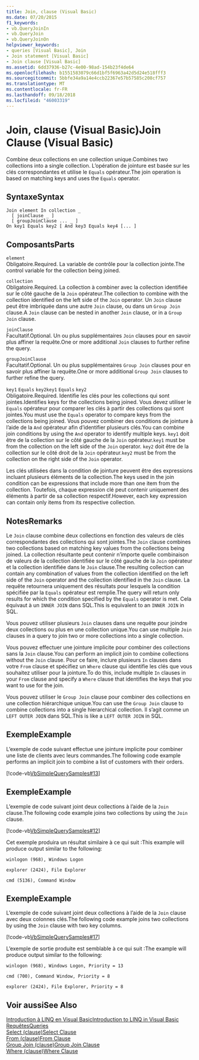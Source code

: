 ```yaml
---
title: Join, clause (Visual Basic)
ms.date: 07/20/2015
f1_keywords:
- vb.QueryJoinIn
- vb.QueryJoin
- vb.QueryJoinOn
helpviewer_keywords:
- queries [Visual Basic], Join
- Join statement [Visual Basic]
- Join clause [Visual Basic]
ms.assetid: 6dd37936-b27c-4e00-98ad-154b23f4de64
ms.openlocfilehash: b1551583079c66d1bf5f6963a42d5d24e518fff3
ms.sourcegitcommit: 5bbfe34a9a14e4ccb22367e57b57585c208cf757
ms.translationtype: MT
ms.contentlocale: fr-FR
ms.lasthandoff: 09/18/2018
ms.locfileid: "46003319"
---
```

# <a name="join-clause-visual-basic"></a><span data-ttu-id="bdc3c-102">Join, clause (Visual Basic)</span><span class="sxs-lookup"><span data-stu-id="bdc3c-102">Join Clause (Visual Basic)</span></span>
<span data-ttu-id="bdc3c-103">Combine deux collections en une collection unique.</span><span class="sxs-lookup"><span data-stu-id="bdc3c-103">Combines two collections into a single collection.</span></span> <span data-ttu-id="bdc3c-104">L’opération de jointure est basée sur les clés correspondantes et utilise le `Equals` opérateur.</span><span class="sxs-lookup"><span data-stu-id="bdc3c-104">The join operation is based on matching keys and uses the `Equals` operator.</span></span>  
  
## <a name="syntax"></a><span data-ttu-id="bdc3c-105">Syntaxe</span><span class="sxs-lookup"><span data-stu-id="bdc3c-105">Syntax</span></span>  
  
```  
Join element In collection _  
  [ joinClause _ ]   
  [ groupJoinClause ... _ ]   
On key1 Equals key2 [ And key3 Equals key4 [... ]  
```  
  
## <a name="parts"></a><span data-ttu-id="bdc3c-106">Composants</span><span class="sxs-lookup"><span data-stu-id="bdc3c-106">Parts</span></span>  
 `element`  
 <span data-ttu-id="bdc3c-107">Obligatoire.</span><span class="sxs-lookup"><span data-stu-id="bdc3c-107">Required.</span></span> <span data-ttu-id="bdc3c-108">La variable de contrôle pour la collection jointe.</span><span class="sxs-lookup"><span data-stu-id="bdc3c-108">The control variable for the collection being joined.</span></span>  
  
 `collection`  
 <span data-ttu-id="bdc3c-109">Obligatoire.</span><span class="sxs-lookup"><span data-stu-id="bdc3c-109">Required.</span></span> <span data-ttu-id="bdc3c-110">La collection à combiner avec la collection identifiée sur le côté gauche de la `Join` opérateur.</span><span class="sxs-lookup"><span data-stu-id="bdc3c-110">The collection to combine with the collection identified on the left side of the `Join` operator.</span></span> <span data-ttu-id="bdc3c-111">Un `Join` clause peut être imbriquée dans une autre `Join` clause, ou dans un `Group Join` clause.</span><span class="sxs-lookup"><span data-stu-id="bdc3c-111">A `Join` clause can be nested in another `Join` clause, or in a `Group Join` clause.</span></span>  
  
 `joinClause`  
 <span data-ttu-id="bdc3c-112">Facultatif.</span><span class="sxs-lookup"><span data-stu-id="bdc3c-112">Optional.</span></span> <span data-ttu-id="bdc3c-113">Un ou plus supplémentaires `Join` clauses pour en savoir plus affiner la requête.</span><span class="sxs-lookup"><span data-stu-id="bdc3c-113">One or more additional `Join` clauses to further refine the query.</span></span>  
  
 `groupJoinClause`  
 <span data-ttu-id="bdc3c-114">Facultatif.</span><span class="sxs-lookup"><span data-stu-id="bdc3c-114">Optional.</span></span> <span data-ttu-id="bdc3c-115">Un ou plus supplémentaires `Group Join` clauses pour en savoir plus affiner la requête.</span><span class="sxs-lookup"><span data-stu-id="bdc3c-115">One or more additional `Group Join` clauses to further refine the query.</span></span>  
  
 <span data-ttu-id="bdc3c-116">`key1` `Equals` `key2`</span><span class="sxs-lookup"><span data-stu-id="bdc3c-116">`key1` `Equals` `key2`</span></span>  
 <span data-ttu-id="bdc3c-117">Obligatoire.</span><span class="sxs-lookup"><span data-stu-id="bdc3c-117">Required.</span></span> <span data-ttu-id="bdc3c-118">Identifie les clés pour les collections qui sont jointes.</span><span class="sxs-lookup"><span data-stu-id="bdc3c-118">Identifies keys for the collections being joined.</span></span> <span data-ttu-id="bdc3c-119">Vous devez utiliser le `Equals` opérateur pour comparer les clés à partir des collections qui sont jointes.</span><span class="sxs-lookup"><span data-stu-id="bdc3c-119">You must use the `Equals` operator to compare keys from the collections being joined.</span></span> <span data-ttu-id="bdc3c-120">Vous pouvez combiner des conditions de jointure à l’aide de la `And` opérateur afin d’identifier plusieurs clés.</span><span class="sxs-lookup"><span data-stu-id="bdc3c-120">You can combine join conditions by using the `And` operator to identify multiple keys.</span></span> <span data-ttu-id="bdc3c-121">`key1` doit être de la collection sur le côté gauche de la `Join` opérateur.</span><span class="sxs-lookup"><span data-stu-id="bdc3c-121">`key1` must be from the collection on the left side of the `Join` operator.</span></span> <span data-ttu-id="bdc3c-122">`key2` doit être de la collection sur le côté droit de la `Join` opérateur.</span><span class="sxs-lookup"><span data-stu-id="bdc3c-122">`key2` must be from the collection on the right side of the `Join` operator.</span></span>  
  
 <span data-ttu-id="bdc3c-123">Les clés utilisées dans la condition de jointure peuvent être des expressions incluant plusieurs éléments de la collection.</span><span class="sxs-lookup"><span data-stu-id="bdc3c-123">The keys used in the join condition can be expressions that include more than one item from the collection.</span></span> <span data-ttu-id="bdc3c-124">Toutefois, chaque expression clé peut contenir uniquement des éléments à partir de sa collection respectif.</span><span class="sxs-lookup"><span data-stu-id="bdc3c-124">However, each key expression can contain only items from its respective collection.</span></span>  
  
## <a name="remarks"></a><span data-ttu-id="bdc3c-125">Notes</span><span class="sxs-lookup"><span data-stu-id="bdc3c-125">Remarks</span></span>  
 <span data-ttu-id="bdc3c-126">Le `Join` clause combine deux collections en fonction des valeurs de clés correspondantes des collections qui sont jointes.</span><span class="sxs-lookup"><span data-stu-id="bdc3c-126">The `Join` clause combines two collections based on matching key values from the collections being joined.</span></span> <span data-ttu-id="bdc3c-127">La collection résultante peut contenir n’importe quelle combinaison de valeurs de la collection identifiée sur le côté gauche de la `Join` opérateur et la collection identifiée dans le `Join` clause.</span><span class="sxs-lookup"><span data-stu-id="bdc3c-127">The resulting collection can contain any combination of values from the collection identified on the left side of the `Join` operator and the collection identified in the `Join` clause.</span></span> <span data-ttu-id="bdc3c-128">La requête retournera uniquement des résultats pour lesquels la condition spécifiée par la `Equals` opérateur est remplie.</span><span class="sxs-lookup"><span data-stu-id="bdc3c-128">The query will return only results for which the condition specified by the `Equals` operator is met.</span></span> <span data-ttu-id="bdc3c-129">Cela équivaut à un `INNER JOIN` dans SQL.</span><span class="sxs-lookup"><span data-stu-id="bdc3c-129">This is equivalent to an `INNER JOIN` in SQL.</span></span>  
  
 <span data-ttu-id="bdc3c-130">Vous pouvez utiliser plusieurs `Join` clauses dans une requête pour joindre deux collections ou plus en une collection unique.</span><span class="sxs-lookup"><span data-stu-id="bdc3c-130">You can use multiple `Join` clauses in a query to join two or more collections into a single collection.</span></span>  
  
 <span data-ttu-id="bdc3c-131">Vous pouvez effectuer une jointure implicite pour combiner des collections sans la `Join` clause.</span><span class="sxs-lookup"><span data-stu-id="bdc3c-131">You can perform an implicit join to combine collections without the `Join` clause.</span></span> <span data-ttu-id="bdc3c-132">Pour ce faire, inclure plusieurs `In` clauses dans votre `From` clause et spécifiez un `Where` clause qui identifie les clés que vous souhaitez utiliser pour la jointure.</span><span class="sxs-lookup"><span data-stu-id="bdc3c-132">To do this, include multiple `In` clauses in your `From` clause and specify a `Where` clause that identifies the keys that you want to use for the join.</span></span>  
  
 <span data-ttu-id="bdc3c-133">Vous pouvez utiliser le `Group Join` clause pour combiner des collections en une collection hiérarchique unique.</span><span class="sxs-lookup"><span data-stu-id="bdc3c-133">You can use the `Group Join` clause to combine collections into a single hierarchical collection.</span></span> <span data-ttu-id="bdc3c-134">Il s’agit comme un `LEFT OUTER JOIN` dans SQL.</span><span class="sxs-lookup"><span data-stu-id="bdc3c-134">This is like a `LEFT OUTER JOIN` in SQL.</span></span>  
  
## <a name="example"></a><span data-ttu-id="bdc3c-135">Exemple</span><span class="sxs-lookup"><span data-stu-id="bdc3c-135">Example</span></span>  
 <span data-ttu-id="bdc3c-136">L’exemple de code suivant effectue une jointure implicite pour combiner une liste de clients avec leurs commandes.</span><span class="sxs-lookup"><span data-stu-id="bdc3c-136">The following code example performs an implicit join to combine a list of customers with their orders.</span></span>  
  
 [!code-vb[VbSimpleQuerySamples#13](../../../visual-basic/language-reference/queries/codesnippet/VisualBasic/join-clause_1.vb)]  
  
## <a name="example"></a><span data-ttu-id="bdc3c-137">Exemple</span><span class="sxs-lookup"><span data-stu-id="bdc3c-137">Example</span></span>  
 <span data-ttu-id="bdc3c-138">L’exemple de code suivant joint deux collections à l’aide de la `Join` clause.</span><span class="sxs-lookup"><span data-stu-id="bdc3c-138">The following code example joins two collections by using the `Join` clause.</span></span>  
  
 [!code-vb[VbSimpleQuerySamples#12](../../../visual-basic/language-reference/queries/codesnippet/VisualBasic/join-clause_2.vb)]  
  
 <span data-ttu-id="bdc3c-139">Cet exemple produira un résultat similaire à ce qui suit :</span><span class="sxs-lookup"><span data-stu-id="bdc3c-139">This example will produce output similar to the following:</span></span>  
  
 `winlogon (968), Windows Logon`  
  
 `explorer (2424), File Explorer`  
  
 `cmd (5136), Command Window`  
  
## <a name="example"></a><span data-ttu-id="bdc3c-140">Exemple</span><span class="sxs-lookup"><span data-stu-id="bdc3c-140">Example</span></span>  
 <span data-ttu-id="bdc3c-141">L’exemple de code suivant joint deux collections à l’aide de la `Join` clause avec deux colonnes clés.</span><span class="sxs-lookup"><span data-stu-id="bdc3c-141">The following code example joins two collections by using the `Join` clause with two key columns.</span></span>  
  
 [!code-vb[VbSimpleQuerySamples#17](../../../visual-basic/language-reference/queries/codesnippet/VisualBasic/join-clause_3.vb)]  
  
 <span data-ttu-id="bdc3c-142">L’exemple de sortie produite est semblable à ce qui suit :</span><span class="sxs-lookup"><span data-stu-id="bdc3c-142">The example will produce output similar to the following:</span></span>  
  
 `winlogon (968), Windows Logon, Priority = 13`  
  
 `cmd (700), Command Window, Priority = 8`  
  
 `explorer (2424), File Explorer, Priority = 8`  
  
## <a name="see-also"></a><span data-ttu-id="bdc3c-143">Voir aussi</span><span class="sxs-lookup"><span data-stu-id="bdc3c-143">See Also</span></span>  
 [<span data-ttu-id="bdc3c-144">Introduction à LINQ en Visual Basic</span><span class="sxs-lookup"><span data-stu-id="bdc3c-144">Introduction to LINQ in Visual Basic</span></span>](../../../visual-basic/programming-guide/language-features/linq/introduction-to-linq.md)  
 [<span data-ttu-id="bdc3c-145">Requêtes</span><span class="sxs-lookup"><span data-stu-id="bdc3c-145">Queries</span></span>](../../../visual-basic/language-reference/queries/index.md)  
 [<span data-ttu-id="bdc3c-146">Select (clause)</span><span class="sxs-lookup"><span data-stu-id="bdc3c-146">Select Clause</span></span>](../../../visual-basic/language-reference/queries/select-clause.md)  
 [<span data-ttu-id="bdc3c-147">From (clause)</span><span class="sxs-lookup"><span data-stu-id="bdc3c-147">From Clause</span></span>](../../../visual-basic/language-reference/queries/from-clause.md)  
 [<span data-ttu-id="bdc3c-148">Group Join (clause)</span><span class="sxs-lookup"><span data-stu-id="bdc3c-148">Group Join Clause</span></span>](../../../visual-basic/language-reference/queries/group-join-clause.md)  
 [<span data-ttu-id="bdc3c-149">Where (clause)</span><span class="sxs-lookup"><span data-stu-id="bdc3c-149">Where Clause</span></span>](../../../visual-basic/language-reference/queries/where-clause.md)
